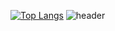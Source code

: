 [![Top Langs](https://github-readme-stats.vercel.app/api/top-langs/?username=yhs0329&layout=compact)](https://github.com/delay-100/github-readme-stats)
![header](https://capsule-render.vercel.app/api?type=slice&color=white&height=300&section=header&text=capsule%20render&fontSize=90)
